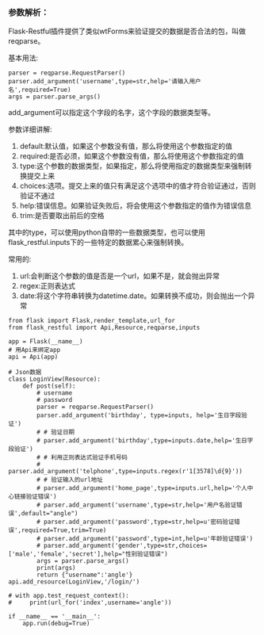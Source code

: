 ### 参数解析：

Flask-Restful插件提供了类似wtForms来验证提交的数据是否合法的包，叫做reqparse。

基本用法:

```
parser = reqparse.RequestParser()
parser.add_argument('username',type=str,help='请输入用户名',required=True)
args = parser.parse_args()
```

add\_argument可以指定这个字段的名字，这个字段的数据类型等。

参数详细讲解:

1. default:默认值，如果这个参数没有值，那么将使用这个参数指定的值
2. required:是否必须，如果这个参数没有值，那么将使用这个参数指定的值
3. type:这个参数的数据类型，如果指定，那么将使用指定的数据类型来强制转换提交上来
4. choices:选项。提交上来的值只有满足这个选项中的值才符合验证通过，否则验证不通过
5. help:错误信息。如果验证失败后，将会使用这个参数指定的值作为错误信息
6. trim:是否要取出前后的空格

其中的type，可以使用python自带的一些数据类型，也可以使用flask\_restful.inputs下的一些特定的数据累心来强制转换。

常用的:

1. url:会判断这个参数的值是否是一个url，如果不是，就会抛出异常
2. regex:正则表达式
3. date:将这个字符串转换为datetime.date。如果转换不成功，则会抛出一个异常

```
from flask import Flask,render_template,url_for
from flask_restful import Api,Resource,reqparse,inputs

app = Flask(__name__)
# 用Api来绑定app
api = Api(app)

# Json数据
class LoginView(Resource):
    def post(self):
        # username
        # password
        parser = reqparse.RequestParser()
        parser.add_argument('birthday', type=inputs, help='生日字段验证')
        # # 验证日期
        # parser.add_argument('birthday',type=inputs.date,help='生日字段验证')
        # # 利用正则表达式验证手机号码
        # parser.add_argument('telphone',type=inputs.regex(r'1[3578]\d{9}'))
        # # 验证输入的url地址
        # parser.add_argument('home_page',type=inputs.url,help='个人中心链接验证错误')
        # parser.add_argument('username',type=str,help='用户名验证错误',default="angle")
        # parser.add_argument('password',type=str,help=u'密码验证错误',required=True,trim=True)
        # parser.add_argument('password',type=int,help=u'年龄验证错误')
        # parser.add_argument('gender',type=str,choices=['male','female','secret'],help="性别验证错误")
        args = parser.parse_args()
        print(args)
        return {"username":'angle'}
api.add_resource(LoginView,'/login/')

# with app.test_request_context():
#     print(url_for('index',username='angle'))

if __name__ == '__main__':
    app.run(debug=True)

```



